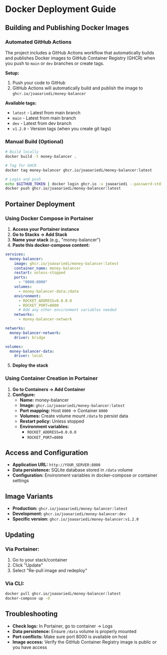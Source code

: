 # Docker Deployment Guide

## Building and Publishing Docker Images

### Automated GitHub Actions
The project includes a GitHub Actions workflow that automatically builds and publishes Docker images to GitHub Container Registry (GHCR) when you push to `main` or `dev` branches or create tags.

**Setup:**
1. Push your code to GitHub
2. GitHub Actions will automatically build and publish the image to `ghcr.io/joaoariedi/money-balancer`

**Available tags:**
- `latest` - Latest from main branch
- `main` - Latest from main branch  
- `dev` - Latest from dev branch
- `v1.2.0` - Version tags (when you create git tags)

### Manual Build (Optional)
```bash
# Build locally
docker build -t money-balancer .

# Tag for GHCR
docker tag money-balancer ghcr.io/joaoariedi/money-balancer:latest

# Login and push
echo $GITHUB_TOKEN | docker login ghcr.io -u joaoariedi --password-stdin
docker push ghcr.io/joaoariedi/money-balancer:latest
```

## Portainer Deployment

### Using Docker Compose in Portainer

1. **Access your Portainer instance**
2. **Go to Stacks → Add Stack**
3. **Name your stack** (e.g., "money-balancer")
4. **Paste this docker-compose content:**

```yaml
services:
  money-balancer:
    image: ghcr.io/joaoariedi/money-balancer:latest
    container_name: money-balancer
    restart: unless-stopped
    ports:
      - "8000:8000"
    volumes:
      - money-balancer-data:/data
    environment:
      - ROCKET_ADDRESS=0.0.0.0
      - ROCKET_PORT=8000
      # Add any other environment variables needed
    networks:
      - money-balancer-network

networks:
  money-balancer-network:
    driver: bridge

volumes:
  money-balancer-data:
    driver: local
```

5. **Deploy the stack**

### Using Container Creation in Portainer

1. **Go to Containers → Add Container**
2. **Configure:**
   - **Name:** money-balancer
   - **Image:** `ghcr.io/joaoariedi/money-balancer:latest`
   - **Port mapping:** Host `8000` → Container `8000`
   - **Volumes:** Create volume mount `/data` to persist data
   - **Restart policy:** Unless stopped
   - **Environment variables:**
     - `ROCKET_ADDRESS=0.0.0.0`
     - `ROCKET_PORT=8000`

## Access and Configuration

- **Application URL:** `http://YOUR_SERVER:8000`
- **Data persistence:** SQLite database stored in `/data` volume
- **Configuration:** Environment variables in docker-compose or container settings

## Image Variants

- **Production:** `ghcr.io/joaoariedi/money-balancer:latest`
- **Development:** `ghcr.io/joaoariedi/money-balancer:dev`
- **Specific version:** `ghcr.io/joaoariedi/money-balancer:v1.2.0`

## Updating

### Via Portainer:
1. Go to your stack/container
2. Click "Update" 
3. Select "Re-pull image and redeploy"

### Via CLI:
```bash
docker pull ghcr.io/joaoariedi/money-balancer:latest
docker-compose up -d
```

## Troubleshooting

- **Check logs:** In Portainer, go to container → Logs
- **Data persistence:** Ensure `/data` volume is properly mounted
- **Port conflicts:** Make sure port 8000 is available on host
- **Image access:** Verify the GitHub Container Registry image is public or you have access